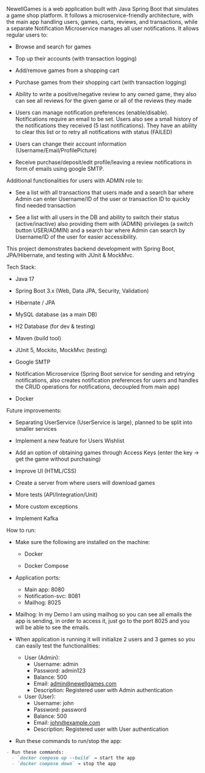 NewellGames is a web application built with Java Spring Boot that simulates a game shop platform. It follows a microservice-friendly architecture, with the main app handling users, games, carts, reviews, and transactions, while a separate Notification Microservice manages all user notifications.
It allows regular users to:

- Browse and search for games

- Top up their accounts (with transaction logging)

- Add/remove games from a shopping cart

- Purchase games from their shopping cart (with transaction logging)

- Ability to write a positive/negative review to any owned game, they also can see all reviews for the given game or all of the reviews they made

- Users can manage notification preferences (enable/disable). Notifications require an email to be set. Users also see a small history of the notifications they received (5 last notifications). They have an ability to clear this list or to retry all notifications with status (FAILED)

- Users can change their account information (Username/Email/ProfilePicture) 

- Receive purchase/deposit/edit profile/leaving a review notifications in form of emails using google SMTP.

Additional functionalities for users with ADMIN role to:

- See a list with all transactions that users made and a search bar where Admin can enter Username/ID of the user or transaction ID to quickly find needed transaction

- See a list with all users in the DB and ability to switch their status (active/inactive) also providing them with (ADMIN) privileges (a switch button USER/ADMIN) and a search bar where Admin can search by Username/ID of the user for easier accessibility.

This project demonstrates backend development with Spring Boot, JPA/Hibernate, and testing with JUnit & MockMvc.

Tech Stack:

- Java 17

- Spring Boot 3.x (Web, Data JPA, Security, Validation)

- Hibernate / JPA

- MySQL database (as a main DB)

- H2 Database (for dev & testing)

- Maven (build tool)

- JUnit 5, Mockito, MockMvc (testing)

- Google SMTP

- Notification Microservice (Spring Boot service for sending and retrying notifications, also creates notification preferences for users and handles the CRUD operations for notifications, decoupled from main app)

- Docker

Future improvements:

- Separating UserService (UserService is large), planned to be split into smaller services

- Implement a new feature for Users Wishlist

- Add an option of obtaining games through Access Keys (enter the key -> get the game without purchasing)

- Improve UI (HTML/CSS)

- Create a server from where users will download games

- More tests (API/Integration/Unit)

- More custom exceptions

- Implement Kafka

How to run:

- Make sure the following are installed on the machine:

  - Docker

  - Docker Compose

- Application ports:

    - Main app: 8080
    - Notification-svc: 8081
    - Mailhog: 8025

- Mailhog: In my Demo I am using mailhog so you can see all emails the app is sending, in order to access it, just go to the port 8025 and you will be able to see the emails.

- When application is running it will initialize 2 users and 3 games so you can easily test the functionalities:
  
    - User (Admin):
      - Username: admin
      - Password: admin123
      - Balance: 500
      - Email: admin@newellgames.com
      - Description: Registered user with Admin authentication
    - User (User):
      - Username: john
      - Password: password
      - Balance: 500
      - Email: john@example.com
      - Description: Registered user with User authentication

- Run these commands to run/stop the app:

```markdown
- Run these commands:  
  - `docker compose up --build` → start the app  
  - `docker compose down` → stop the app